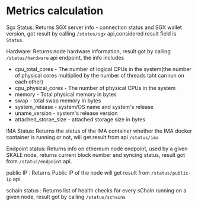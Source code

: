 # Metrics calculation

Sgx Status: Returns SGX server info - connection status and SGX wallet version, got result by calling `/status/sgx` api,considered result field is `Status`.

Hardware: Returns node hardware information, result got by calling `/status/hardware` api endpoint, the info includes 
- cpu_total_cores - The number of logical CPUs in the system(the number of physical cores multiplied by the number of threads taht can run on each other)
- cpu_physical_cores - The number of physical CPUs in the system
- memory - Total physical memory in bytes
- swap - total swap memory in bytes
- system_release - system/OS name and system's release
- uname_version - system's release version
- attached_storae_size - attached storage size in bytes 

IMA Status: Returns the status of the IMA container whether the IMA docker container is running or not, will get result from api `/status/ima`

Endpoint status: Returns info on ethereum node endpoint, used by a given SKALE node, returns current block number and syncing status, result got from `/status/endpoint` api. 
   
public IP : Returns Public IP of the node will get result from `/status/public-ip` api

schain status : Returns list of health checks for every sChain running on a given node, result got by calling `/status/schains` 



